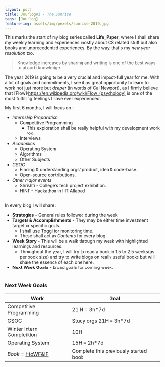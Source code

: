 ```yaml
---
layout: post
title: Jourlog#1 - The Sunrise
tags: [Jourlog]
feature-img: assets/img/pexels/sunrise-2019.jpg
---
```

This marks the start of my blog series called **Life_Paper**, where I shall share my weekly learning and experiences mostly about CS related stuff but also books and unprecedented experiences. By the way, that's my *new year resolution* too.
>  Knowledge increases by sharing and writing is one of the best ways to absorb knowledge.

The year 2019 is going to be a very crucial and impact-full year for me. With a lot of goals and commitments, I see it as great opportunity to learn to work not just more but *deeper* (in words of Cal Newport), as I firmly believe that [Flow](https://en.wikipedia.org/wiki/Flow_(psychology) is one of the most fulfilling feelings I have ever experienced.

My first 6 months, I will focus on :
* *Internship Preparation*
  * Competitive Programming
    * This exploration shall be really helpful with my development work too.
  * Interviews
* *Academics*
  * Operating System
  * Algorithms
  * Other Subjects
* *GSOC*
  * Finding & understanding orgs' product, idea & code-base.
  * Open-source contributions.
* *Other major events*
  * Shrishti - College's tech project exhibition.
  * HINT - Hackathon in IIIT Allabad

<br/>In every blog I will share :
* **Strategies** - General rules followed during the week
* **Targets & Accomplishments** -  They may be either time investment target or specific goals.
  * I shall use [Toggl](https://toggl.com/app/timer) for monitoring time.
  * These shall act as *Contents* for every blog.
* **Week Story** - This will be a walk through my week with highlighted learnings and resources.
  * Throughout the year, I will try to read a book in 1.5 to 2.5 weeks(as per book size) and try to write blogs on really useful books but will share the essence of each one here.
* **Next Week Goals** - Broad goals for coming week.
<br/><br/>

### Next Week Goals

|Work|Goal|
|---|---|
|Competitive Programming|21 H = 3h*7d|
|GSOC|Study orgs 21H = 3h*7d|
|Winter Intern Completition|10H|
|Operating System|15H = 2h*7d|
|*Book* = [HtoWF&IF](https://en.wikipedia.org/wiki/How_to_Win_Friends_and_Influence_People)|Complete this previously started book
